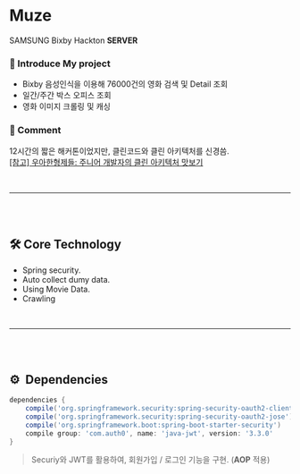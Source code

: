 # Muze
SAMSUNG Bixby Hackton **SERVER**

### 🍍 Introduce My project
* Bixby 음성인식을 이용해 76000건의 영화 검색 및 Detail 조회
* 일간/주간 박스 오피스 조회
* 영화 이미지 크롤링 및 캐싱

### 👤 Comment
12시간의 짧은 해커톤이었지만, 클린코드와 클린 아키텍처를 신경씀.\
[[참고] 우아한형제들: 주니어 개발자의 클린 아키텍처 맛보기](http://woowabros.github.io/tools/2019/10/02/clean-architecture-experience.html)

\
[]()

---
\
\
[]()
## 🛠 Core Technology
* Spring security.
* Auto collect dumy data.
* Using Movie Data.
* Crawling

\
[]()

---
\
\
[]()

## ⚙️  Dependencies
```gradle
dependencies {
    compile('org.springframework.security:spring-security-oauth2-client')
    compile('org.springframework.security:spring-security-oauth2-jose')
    compile('org.springframework.boot:spring-boot-starter-security')
    compile group: 'com.auth0', name: 'java-jwt', version: '3.3.0'
}
```
> Securiy와 JWT를 활용하여, 회원가입 / 로그인 기능을 구현. (**AOP** 적용)
